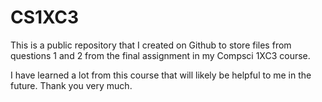 # CS1XC3

This is a public repository that I created on Github to store files from questions 1 and 2 from the final assignment in my Compsci 1XC3 course.

I have learned a lot from this course that will likely be helpful to me in the future. Thank you very much.

